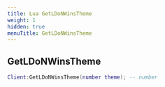 ```yaml
---
title: Lua GetLDoNWinsTheme
weight: 1
hidden: true
menuTitle: GetLDoNWinsTheme
---
```

## GetLDoNWinsTheme
```lua
Client:GetLDoNWinsTheme(number theme); -- number
```